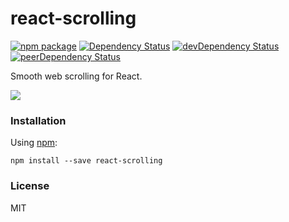 # react-scrolling

[![npm package](https://badge.fury.io/js/react-scrolling.svg)](https://www.npmjs.org/package/react-scrolling)
[![Dependency Status](https://david-dm.org/opensource-cards/react-scrolling.svg)](https://david-dm.org/opensource-cards/react-scrolling)
[![devDependency Status](https://david-dm.org/opensource-cards/react-scrolling/dev-status.svg)](https://david-dm.org/opensource-cards/react-scrolling#info=devDependencies)
[![peerDependency Status](https://david-dm.org/opensource-cards/react-scrolling/peer-status.svg)](https://david-dm.org/opensource-cards/react-scrolling#info=peerDependencies)

Smooth web scrolling for React.

![](https://github.com/opensource-cards/react-scrolling/blob/master/demo.gif)

### Installation

Using [npm](https://www.npmjs.com/):

```
npm install --save react-scrolling
```

### License

MIT
